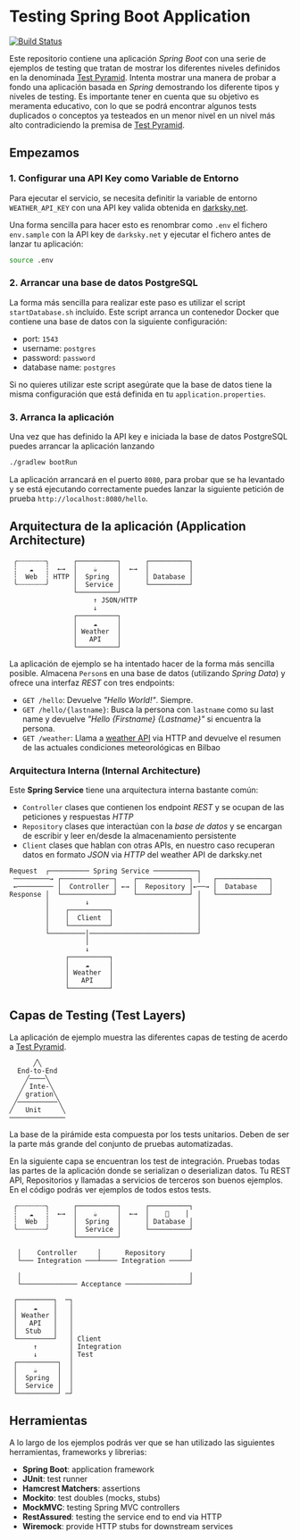 # Testing Spring Boot Application

[![Build Status](https://travis-ci.org/eduardoperrino/testing-hub.svg?branch=master)](https://travis-ci.org/eduardoperrino/testing-hub)

Este repositorio contiene una aplicación *Spring Boot* con una serie de ejemplos de testing que tratan de mostrar los diferentes niveles definidos en la denominada [Test Pyramid](https://martinfowler.com/bliki/TestPyramid.html). Intenta mostrar una manera de probar a fondo una aplicación basada en *Spring* demostrando los diferente tipos y niveles de testing. Es importante tener en cuenta que su objetivo es meramenta educativo, con lo que se podrá encontrar algunos tests duplicados o conceptos ya testeados en un menor nivel en un nivel más alto contradiciendo la premisa de [Test Pyramid](https://martinfowler.com/bliki/TestPyramid.html).

## Empezamos

### 1. Configurar una API Key como Variable de Entorno
Para ejecutar el servicio, se necesita definitir la variable de entorno `WEATHER_API_KEY` con una API key valida obtenida en [darksky.net](http://darksky.net).

Una forma sencilla para hacer esto es renombrar como `.env` el fichero `env.sample` con la API key de `darksky.net` y ejecutar el fichero antes de lanzar tu aplicación:

```bash
source .env
```

### 2. Arrancar una base de datos PostgreSQL
La forma más sencilla para realizar este paso es utilizar el script `startDatabase.sh` incluído. Este script arranca un contenedor Docker que contiene una base de datos con la siguiente configuración:
    
  * port: `1543`
  * username: `postgres`
  * password: `password`
  * database name: `postgres`

Si no quieres utilizar este script asegúrate que la base de datos tiene la misma configuración que está definida en tu `application.properties`.

### 3. Arranca la aplicación
Una vez que has definido la API key e iniciada la base de datos PostgreSQL puedes arrancar la aplicación lanzando

```bash
./gradlew bootRun
```

La aplicación arrancará en el puerto `8080`, para probar que se ha levantado y se está ejecutando correctamente puedes lanzar la siguiente petición de prueba `http://localhost:8080/hello`.


## Arquitectura de la aplicación (Application Architecture)

```
 ╭┄┄┄┄┄┄┄╮      ┌──────────┐      ┌──────────┐
 ┆   ☁   ┆  ←→  │    ☕     │  ←→  │          │
 ┆  Web  ┆ HTTP │  Spring  │      │ Database │
 ╰┄┄┄┄┄┄┄╯      │  Service │      └──────────┘
                └──────────┘
                     ↑ JSON/HTTP
                     ↓
                ┌──────────┐
                │    ☁     │
                │ Weather  │
                │   API    │
                └──────────┘
```
La aplicación de ejemplo se ha intentado hacer de la forma más sencilla posible. Almacena `Person`s en una base de datos (utilizando _Spring Data_) y ofrece una interfaz _REST_ con tres endpoints:

  * `GET /hello`: Devuelve _"Hello World!"_. Siempre.
  * `GET /hello/{lastname}`: Busca la persona con `lastname` como su last name y devuelve _"Hello {Firstname} {Lastname}"_ si encuentra la persona.
  * `GET /weather`: Llama a [weather API](https://darksky.net) via HTTP and devuelve el resumen de las actuales condiciones meteorológicas en Bilbao

### Arquitectura Interna (Internal Architecture)
Este **Spring Service** tiene una arquitectura interna bastante común:

  * `Controller` clases que contienen los endpoint _REST_  y se ocupan de las peticiones y respuestas _HTTP_
  * `Repository` clases que interactúan con la _base de datos_ y se encargan de escribir y leer en/desde la almacenamiento persistente
  * `Client` clases que hablan con otras APIs, en nuestro caso recuperan datos en formato _JSON_ via _HTTP_ del weather API de darksky.net


  ```
  Request  ┌────────── Spring Service ───────────┐
   ─────────→ ┌─────────────┐    ┌─────────────┐ │   ┌─────────────┐
   ←───────── │  Controller │ ←→ │  Repository │←──→ │  Database   │
  Response │  └─────────────┘    └─────────────┘ │   └─────────────┘
           │         ↓                           │
           │    ┌──────────┐                     │
           │    │  Client  │                     │
           │    └──────────┘                     │
           └─────────│───────────────────────────┘
                     │
                     ↓   
                ┌──────────┐
                │    ☁     │
                │ Weather  │
                │   API    │
                └──────────┘
  ```  

## Capas de Testing (Test Layers)
La aplicación de ejemplo muestra las diferentes capas de testing de acerdo a [Test Pyramid](https://martinfowler.com/bliki/TestPyramid.html). 

```
      ╱╲
  End-to-End
    ╱────╲
   ╱ Inte-╲
  ╱ gration╲
 ╱──────────╲
╱   Unit     ╲
──────────────
```

La base de la pirámide esta compuesta por los tests unitarios. Deben de ser la parte más grande del conjunto de pruebas automatizadas.


En la siguiente capa se encuentran los test de integración. Pruebas todas las partes de la aplicación donde se serializan o deserializan datos. Tu REST API, Repositorios y llamadas a servicios de terceros son buenos ejemplos. En el código podrás ver ejemplos de todos estos tests.

```
 ╭┄┄┄┄┄┄┄╮      ┌──────────┐      ┌──────────┐
 ┆   ☁   ┆  ←→  │    ☕     │  ←→  │    💾    │
 ┆  Web  ┆      │  Spring  │      │ Database │
 ╰┄┄┄┄┄┄┄╯      │  Service │      └──────────┘
                └──────────┘

  │    Controller     │      Repository      │
  └─── Integration ───┴──── Integration ─────┘

  │                                          │
  └────────────── Acceptance ────────────────┘               
```

```
 ┌─────────┐  ─┐
 │    ☁    │   │
 │ Weather │   │
 │   API   │   │
 │  Stub   │   │
 └─────────┘   │ Client
      ↑        │ Integration
      ↓        │ Test
 ┌──────────┐  │
 │    ☕     │  │
 │  Spring  │  │
 │  Service │  │
 └──────────┘ ─┘
```

## Herramientas
A lo largo de los ejemplos podrás ver que se han utilizado las siguientes herramientas, frameworks y librerias:

  * **Spring Boot**: application framework
  * **JUnit**: test runner
  * **Hamcrest Matchers**: assertions
  * **Mockito**: test doubles (mocks, stubs)
  * **MockMVC**: testing Spring MVC controllers
  * **RestAssured**: testing the service end to end via HTTP
  * **Wiremock**: provide HTTP stubs for downstream services

